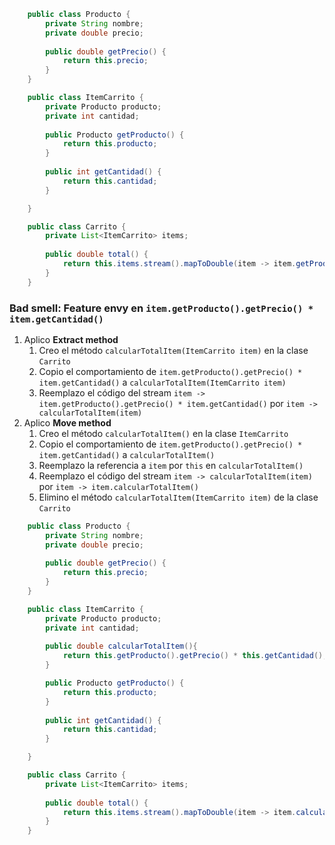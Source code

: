 ```Java
    public class Producto {
        private String nombre;
        private double precio;
        
        public double getPrecio() {
            return this.precio;
        }
    }   

    public class ItemCarrito {
        private Producto producto;
        private int cantidad;
            
        public Producto getProducto() {
            return this.producto;
        }
        
        public int getCantidad() {
            return this.cantidad;
        }

    }

    public class Carrito {
        private List<ItemCarrito> items;
        
        public double total() {
            return this.items.stream().mapToDouble(item -> item.getProducto().getPrecio() * item.getCantidad()).sum();
        }
    }

```
### Bad smell: Feature envy en `item.getProducto().getPrecio() * item.getCantidad()`
1. Aplico **Extract method**
   1. Creo el método `calcularTotalItem(ItemCarrito item)` en la clase `Carrito`
   2. Copio el comportamiento de `item.getProducto().getPrecio() * item.getCantidad()` a `calcularTotalItem(ItemCarrito item)`
   3. Reemplazo el código del stream `item -> item.getProducto().getPrecio() * item.getCantidad()` por  `item -> calcularTotalItem(item)`
2. Aplico **Move method** 
   1. Creo el método `calcularTotalItem()` en la clase `ItemCarrito`
   2. Copio el comportamiento de `item.getProducto().getPrecio() * item.getCantidad()` a `calcularTotalItem()`
   3. Reemplazo la referencia a `item` por `this` en `calcularTotalItem()`
   4. Reemplazo el código del stream `item -> calcularTotalItem(item)` por `item -> item.calcularTotalItem()`
   5. Elimino el método `calcularTotalItem(ItemCarrito item)` de la clase `Carrito`
```Java 
    public class Producto {
        private String nombre;
        private double precio;
        
        public double getPrecio() {
            return this.precio;
        }
    }   

    public class ItemCarrito {
        private Producto producto;
        private int cantidad;
            
        public double calcularTotalItem(){
            return this.getProducto().getPrecio() * this.getCantidad();
        }

        public Producto getProducto() {
            return this.producto;
        }
        
        public int getCantidad() {
            return this.cantidad;
        }

    }

    public class Carrito {
        private List<ItemCarrito> items;
        
        public double total() {
            return this.items.stream().mapToDouble(item -> item.calcularTotalItem()).sum();
        }
    }
  ```
